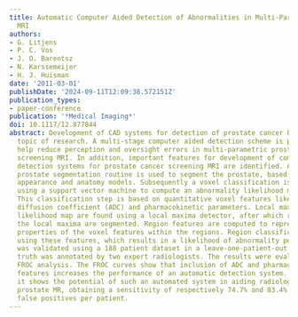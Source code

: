 ```yaml
---
title: Automatic Computer Aided Detection of Abnormalities in Multi-Parametric Prostate
  MRI
authors:
- G. Litjens
- P. C. Vos
- J. O. Barentsz
- N. Karssemeijer
- H. J. Huisman
date: '2011-03-01'
publishDate: '2024-09-11T12:09:38.572151Z'
publication_types:
- paper-conference
publication: '*Medical Imaging*'
doi: 10.1117/12.877844
abstract: Development of CAD systems for detection of prostate cancer has been a recent
  topic of research. A multi-stage computer aided detection scheme is proposed to
  help reduce perception and oversight errors in multi-parametric prostate cancer
  screening MRI. In addition, important features for development of computer aided
  detection systems for prostate cancer screening MRI are identified. A fast, robust
  prostate segmentation routine is used to segment the prostate, based on coupled
  appearance and anatomy models. Subsequently a voxel classification is performed
  using a support vector machine to compute an abnormality likelihood map of the prostate.
  This classification step is based on quantitative voxel features like the apparent
  diffusion coefficient (ADC) and pharmacokinetic parameters. Local maxima in the
  likelihood map are found using a local maxima detector, after which regions around
  the local maxima are segmented. Region features are computed to represent statistical
  properties of the voxel features within the regions. Region classification is performed
  using these features, which results in a likelihood of abnormality per region. Performance
  was validated using a 188 patient dataset in a leave-one-patient-out manner. Ground
  truth was annotated by two expert radiologists. The results were evaluated using
  FROC analysis. The FROC curves show that inclusion of ADC and pharmacokinetic parameter
  features increases the performance of an automatic detection system. In addition
  it shows the potential of such an automated system in aiding radiologists diagnosing
  prostate MR, obtaining a sensitivity of respectively 74.7% and 83.4% at 7 and 9
  false positives per patient.
---
```

